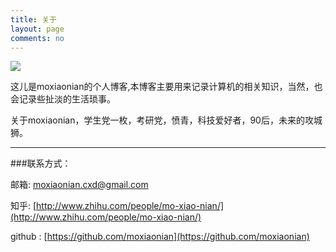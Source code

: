 ```yaml
---
title: 关于
layout: page
comments: no
---
```

  
![](http://img3.douban.com/icon/ul68247660-7.jpg)

这儿是moxiaonian的个人博客,本博客主要用来记录计算机的相关知识，当然，也会记录些扯淡的生活琐事。   
  
关于moxiaonian，学生党一枚，考研党，愤青，科技爱好者，90后，未来的攻城狮。

---

###联系方式： 

邮箱:  moxiaonian.cxd@gmail.com  
    
知乎:  [http://www.zhihu.com/people/mo-xiao-nian/](http://www.zhihu.com/people/mo-xiao-nian/)  
  
github :  [https://github.com/moxiaonian](https://github.com/moxiaonian)
